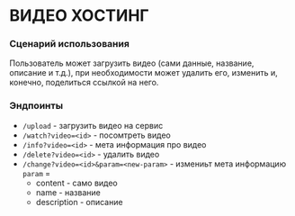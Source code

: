 # ВИДЕО ХОСТИНГ

### Сценарий использования
Пользователь может загрузить видео (сами данные, название, описание и т.д.), при необходимости может удалить его, изменить и, конечно, поделиться ссылкой на него.

### Эндпоинты
* `/upload` - загрузить видео на сервис
* `/watch?video=<id>` - посомтреть видео
* `/info?video=<id>` - мета информация про видео
* `/delete?video=<id>` - удалить видео
* `/change?video=<id>&param=<new-param>` - измениьт мета информацию  
`param` =
    * content - само видео
    * name - название
    * description - описание